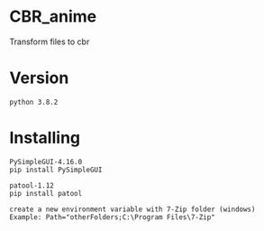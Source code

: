 # CBR_anime
Transform files to cbr
# Version
```
python 3.8.2
```
# Installing
```
PySimpleGUI-4.16.0
pip install PySimpleGUI
```
```
patool-1.12
pip install patool
```
```
create a new environment variable with 7-Zip folder (windows)
Example: Path="otherFolders;C:\Program Files\7-Zip"
```
